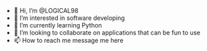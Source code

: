 - 👋 Hi, I’m @LOGICAL98
- 👀 I’m interested in software developing
- 🌱 I’m currently learning Python
- 💞️ I’m looking to collaborate on applications that can be fun to use 
- 📫 How to reach me message me here

<!---
LOGICAL98/LOGICAL98 is a ✨ special ✨ repository because its `README.md` (this file) appears on your GitHub profile.
You can click the Preview link to take a look at your changes.
--->
